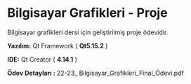
# Bilgisayar Grafikleri - Proje

Bilgisayar grafikleri dersi için geliştirilmiş proje ödevidir.





**Yazılım:** Qt Framework ( **Qt5.15.2** )

**IDE:** Qt Creator ( **4.14.1** )

**Ödev Detayları :** 22-23_ Bilgisayar_Grafikleri_Final_Ödevi.pdf

  